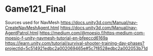 # Game121_Final
Sources used for NavMesh
https://docs.unity3d.com/Manual/nav-CreateNavMeshAgent.html
https://docs.unity3d.com/Manual/nav-AgentPatrol.html
https://medium.com/@moesio.f/https-medium-com-moesio-f-unity-navmesh-tutorial-en-bfeeccd6169a
https://learn.unity.com/tutorial/survival-shooter-training-day-phases?projectId=5c514921edbc2a002069465e#5c7f8528edbc2a002053b71d
